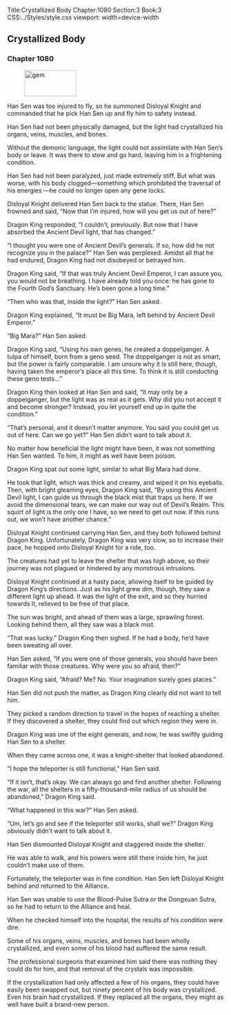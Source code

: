 Title:Crystallized Body 
Chapter:1080 
Section:3 
Book:3 
CSS:../Styles/style.css 
viewport: width=device-width
  
## Crystallized Body
### Chapter 1080
  
<figure>
	<img src="../Images/gem.gif" alt="gem" id="gem" width="120" height="60" />
</figure>
  

  
Han Sen was too injured to fly, so he summoned Disloyal Knight and commanded that he pick Han Sen up and fly him to safety instead.

Han Sen had not been physically damaged, but the light had crystallized his organs, veins, muscles, and bones.

Without the demonic language, the light could not assimilate with Han Sen’s body or leave. It was there to stew and go hard, leaving him in a frightening condition.

Han Sen had not been paralyzed, just made extremely stiff. But what was worse, with his body clogged—something which prohibited the traversal of his energies —he could no longer open any gene locks.

Disloyal Knight delivered Han Sen back to the statue. There, Han Sen frowned and said, “Now that I’m injured, how will you get us out of here?”

Dragon King responded, “I couldn’t, previously. But now that I have absorbed the Ancient Devil light, that has changed.”

“I thought you were one of Ancient Devil’s generals. If so, how did he not recognize you in the palace?” Han Sen was perplexed. Amidst all that he had endured, Dragon King had not disobeyed or betrayed him.

Dragon King said, “If that was truly Ancient Devil Emperor, I can assure you, you would not be breathing. I have already told you once: he has gone to the Fourth God’s Sanctuary. He’s been gone a long time.”

“Then who was that, inside the light?” Han Sen asked.

Dragon King explained, “It must be Big Mara, left behind by Ancient Devil Emperor.”

“Big Mara?” Han Sen asked.

Dragon King said, “Using his own genes, he created a doppelganger. A tulpa of himself, born from a geno seed. The doppelganger is not as smart, but the power is fairly comparable. I am unsure why it is still here, though, having taken the emperor’s place all this time. To think it is still conducting these geno tests…”

Dragon King then looked at Han Sen and said, “It may only be a doppelganger, but the light was as real as it gets. Why did you not accept it and become stronger? Instead, you let yourself end up in quite the condition.”

“That’s personal, and it doesn’t matter anymore. You said you could get us out of here. Can we go yet?” Han Sen didn’t want to talk about it.

No matter how beneficial the light might have been, it was not something Han Sen wanted. To him, it might as well have been poison.

Dragon King spat out some light, similar to what Big Mara had done.

He took that light, which was thick and creamy, and wiped it on his eyeballs. Then, with bright gleaming eyes, Dragon King said, “By using this Ancient Devil light, I can guide us through the black mist that traps us here. If we avoid the dimensional tears, we can make our way out of Devil’s Realm. This squirt of light is the only one I have, so we need to get out now. If this runs out, we won’t have another chance.”

Disloyal Knight continued carrying Han Sen, and they both followed behind Dragon King. Unfortunately, Dragon King was very slow, so to increase their pace, he hopped onto Disloyal Knight for a ride, too.

The creatures had yet to leave the shelter that was high above, so their journey was not plagued or hindered by any monstrous intrusions.

Disloyal Knight continued at a hasty pace, allowing itself to be guided by Dragon King’s directions. Just as his light grew dim, though, they saw a different light up ahead. It was the light of the exit, and so they hurried towards it, relieved to be free of that place.

The sun was bright, and ahead of them was a large, sprawling forest. Looking behind them, all they saw was a black mist.

“That was lucky.” Dragon King then sighed. If he had a body, he’d have been sweating all over.

Han Sen asked, “If you were one of those generals, you should have been familiar with those creatures. Why were you so afraid, then?”

Dragon King said, “Afraid? Me? No. Your imagination surely goes places.”

Han Sen did not push the matter, as Dragon King clearly did not want to tell him.

They picked a random direction to travel in the hopes of reaching a shelter. If they discovered a shelter, they could find out which region they were in.

Dragon King was one of the eight generals, and now, he was swiftly guiding Han Sen to a shelter.

When they came across one, it was a knight-shelter that looked abandoned.

“I hope the teleporter is still functional,” Han Sen said.

“If it isn’t, that’s okay. We can always go and find another shelter. Following the war, all the shelters in a fifty-thousand-mile radius of us should be abandoned,” Dragon King said.

“What happened in this war?” Han Sen asked.

“Um, let’s go and see if the teleporter still works, shall we?” Dragon King obviously didn’t want to talk about it.

Han Sen dismounted Disloyal Knight and staggered inside the shelter.

He was able to walk, and his powers were still there inside him, he just couldn’t make use of them.

Fortunately, the teleporter was in fine condition. Han Sen left Disloyal Knight behind and returned to the Alliance.

Han Sen was unable to use the Blood-Pulse Sutra or the Dongxuan Sutra, so he had to return to the Alliance and heal.

When he checked himself into the hospital, the results of his condition were dire.

Some of his organs, veins, muscles, and bones had been wholly crystallized, and even some of his blood had suffered the same result.

The professional surgeons that examined him said there was nothing they could do for him, and that removal of the crystals was impossible.

If the crystallization had only affected a few of his organs, they could have easily been swapped out, but ninety percent of his body was crystallized. Even his brain had crystallized. If they replaced all the organs, they might as well have built a brand-new person.